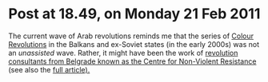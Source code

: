 # Post at 18.49, on Monday 21 Feb 2011

The current wave of Arab revolutions reminds me that the series of [Colour
Revolutions](http://en.wikipedia.org/wiki/Colour_revolution "Georgia, Ukraine,
etc.") in the Balkans and ex-Soviet states (in the early 2000s) was not an
_unassisted_ wave. Rather, it might have been the work of [revolution
consultants from Belgrade known as the Centre for Non-Violent
Resistance](http://interconnected.org/home/2004/12/20/the_opposition "A blog
post of mine from 2004.") (see also the [full
article).](http://www.guardian.co.uk/world/2004/nov/26/ukraine.usa "The
Guardian, 'US campaign behind the turmoil in Kiev'")
